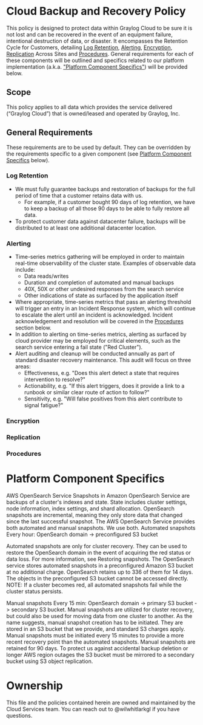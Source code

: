 
# Cloud Backup and Recovery Policy
This policy is designed to protect data within Graylog Cloud to be sure it is not lost and can be recovered in the event of an equipment failure, intentional destruction of data, or disaster.  It encompasses the Retention Cycle for Customers, detailing [Log Retention](#log-retention), [Alerting](#alerting), [Encryption](#encryption), [Replication](#replication) Across Sites and [Procedures](#procedures). General requirements for each of these components will be outlined and specifics related to our platform implementation (a.k.a. ["Platform Component Specifics"](#platform-component-specifics)) will be provided below.
## Scope
This policy applies to all data which provides the service delivered (“Graylog Cloud”) that is owned/leased and operated by Graylog, Inc. 
## General Requirements
These requirements are to be used by default. They can be overridden by the requirements
specific to a given component (see [Platform Component Specifics](#platform-component-specifics) below).
### Log Retention
* We must fully guarantee backups and restoration of backups for the full period of time that a customer retains data with us.
	* For example, if a customer bought 90 days of log retention, we have to keep a backup of all those 90 days to be able to fully restore all data.
* To protect customer data against datacenter failure, backups will be distributed to at least one additional datacenter location.
### Alerting
* Time-series metrics gathering will be employed in order to maintain real-time observability of the cluster state. Examples of observable data include:
	* Data reads/writes
	* Duration and completion of automated and manual backups
	* 40X, 50X or other undesired responses from the search service
	* Other indications of state as surfaced by the application itself
 * Where appropriate, time-series metrics that pass an alerting threshold will trigger an entry in an Incident Response system, which will continue to escalate the alert until an incident is acknowledged. Incident acknowledgement and resolution will be covered in the [Procedures](#procedures) section below.
 * In addition to alerting on time-series metrics, alerting as surfaced by cloud provider may be employed for critical elements, such as the search service entering a fail state ("Red Cluster").
* Alert auditing and cleanup will be conducted annually as part of standard disaster recovery maintenance. This audit will focus on three areas:
	* Effectiveness, e.g. "Does this alert detect a state that requires intervention to resolve?"
	* Actionability, e.g. "If this alert triggers, does it provide a link to a runbook or similar clear route of action to follow?"
	* Sensitivity, e.g. "Will false positives from this alert contribute to signal fatigue?"
### Encryption
### Replication
### Procedures
# Platform Component Specifics
AWS OpenSearch Service
Snapshots in Amazon OpenSearch Service are backups of a cluster's indexes and state. State
includes cluster settings, node information, index settings, and shard allocation.
OpenSearch snapshots are incremental, meaning they only store data that changed since the
last successful snapshot.
The AWS OpenSearch Service provides both automated and manual snapshots. We use both.
Automated snapshots
Every hour: OpenSearch domain -> preconfigured S3 bucket

Automated snapshots are only for cluster recovery. They can be used to restore the
OpenSearch domain in the event of acquiring the red status or data loss. For more information,
see Restoring snapshots.
The OpenSearch service stores automated snapshots in a preconfigured Amazon S3 bucket at
no additional charge.
OpenSearch retains up to 336 of them for 14 days.
The objects in the preconfigured S3 bucket cannot be accessed directly.
NOTE: If a cluster becomes red, all automated snapshots fail while the cluster status persists.

Manual snapshots
Every 15 min: OpenSearch domain -> primary S3 bucket -> secondary S3 bucket.
Manual snapshots are utilized for cluster recovery, but could also be used for moving data from
one cluster to another.
As the name suggests, manual snapshot creation has to be initiated. They are stored in an S3
bucket that we provide, and standard S3 charges apply.
Manual snapshots must be initiated every 15 minutes to provide a more recent recovery point
than the automated snapshots.
Manual snapshots are retained for 90 days.
To protect us against accidental backup deletion or longer AWS region outages the S3 bucket
must be mirrored to a secondary bucket using S3 object replication.
# Ownership
This file and the policies contained herein are owned and maintained by the Cloud Services team. You can reach out to @wilwhitlarkgl if you have questions.
